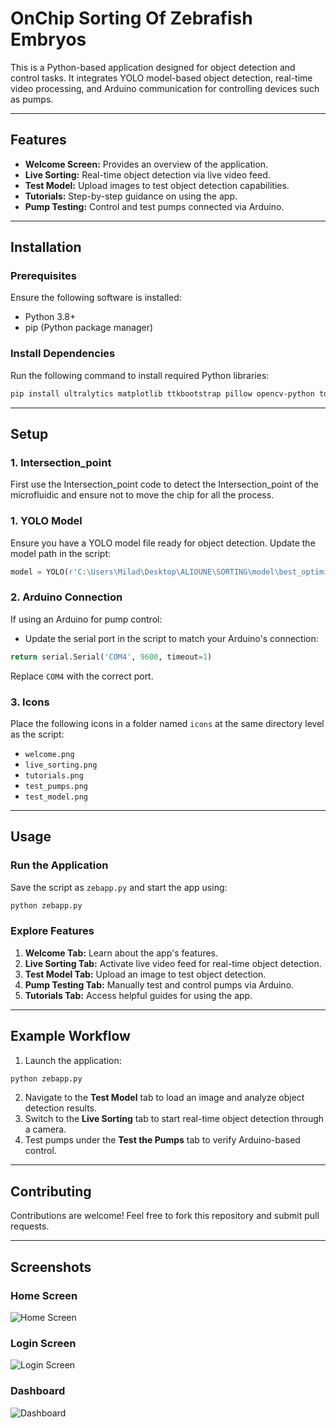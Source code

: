 # OnChip Sorting Of Zebrafish Embryos

This is a Python-based application designed for object detection and control tasks. It integrates YOLO model-based object detection, real-time video processing, and Arduino communication for controlling devices such as pumps.

---

## **Features**

- **Welcome Screen:** Provides an overview of the application.
- **Live Sorting:** Real-time object detection via live video feed.
- **Test Model:** Upload images to test object detection capabilities.
- **Tutorials:** Step-by-step guidance on using the app.
- **Pump Testing:** Control and test pumps connected via Arduino.

---

## **Installation**

### Prerequisites
Ensure the following software is installed:

- Python 3.8+
- pip (Python package manager)

### Install Dependencies
Run the following command to install required Python libraries:

```bash
pip install ultralytics matplotlib ttkbootstrap pillow opencv-python torch pyserial
```

---

## **Setup**
### 1. Intersection_point
First use the Intersection_point code to detect the Intersection_point of the microfluidic and ensure not to move the chip for all the process.

### 1. YOLO Model
Ensure you have a YOLO model file ready for object detection. Update the model path in the script:

```python
model = YOLO(r'C:\Users\Milad\Desktop\ALIOUNE\SORTING\model\best_optimized.pt')
```

### 2. Arduino Connection
If using an Arduino for pump control:

- Update the serial port in the script to match your Arduino's connection:

```python
return serial.Serial('COM4', 9600, timeout=1)
```

Replace `COM4` with the correct port.

### 3. Icons
Place the following icons in a folder named `icons` at the same directory level as the script:

- `welcome.png`
- `live_sorting.png`
- `tutorials.png`
- `test_pumps.png`
- `test_model.png`

---

## **Usage**

### Run the Application
Save the script as `zebapp.py` and start the app using:

```bash
python zebapp.py
```

### Explore Features
1. **Welcome Tab:** Learn about the app's features.
2. **Live Sorting Tab:** Activate live video feed for real-time object detection.
3. **Test Model Tab:** Upload an image to test object detection.
4. **Pump Testing Tab:** Manually test and control pumps via Arduino.
5. **Tutorials Tab:** Access helpful guides for using the app.

---

## **Example Workflow**

1. Launch the application:

```bash
python zebapp.py
```

2. Navigate to the **Test Model** tab to load an image and analyze object detection results.
3. Switch to the **Live Sorting** tab to start real-time object detection through a camera.
4. Test pumps under the **Test the Pumps** tab to verify Arduino-based control.

---

## **Contributing**

Contributions are welcome! Feel free to fork this repository and submit pull requests.

---
## Screenshots

### Home Screen
![Home Screen](screenshots/home.png)

### Login Screen
![Login Screen](screenshots/login.png)

### Dashboard
![Dashboard](screenshots/dashboard.png)


